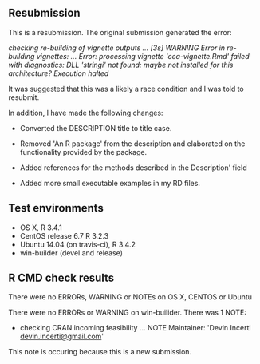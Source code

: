 ## Resubmission
This is a resubmission. The original submission generated the error:

*checking re-building of vignette outputs ... [3s] WARNING
Error in re-building vignettes:
  ...
Error: processing vignette 'cea-vignette.Rmd' failed with diagnostics:
DLL 'stringi' not found: maybe not installed for this architecture?
Execution halted*

It was suggested that this was a likely a race condition and I was told to resubmit. 

In addition, I have made the following changes:

* Converted the DESCRIPTION title to title case.

* Removed 'An R package' from the description and elaborated on the functionality 
provided by the package.

* Added references for the methods described in the Description' field

* Added more small executable examples in my RD files.

## Test environments
* OS X, R 3.4.1
* CentOS release 6.7 R 3.2.3
* Ubuntu 14.04 (on travis-ci), R 3.4.2
* win-builder (devel and release)

## R CMD check results
There were no ERRORs, WARNING or NOTEs on OS X, CENTOS or Ubuntu

There were no ERRORs or WARNING on win-builider. There was 1 NOTE:

* checking CRAN incoming feasibility ... NOTE
Maintainer: 'Devin Incerti <devin.incerti@gmail.com>'

This note is occuring because this is a new submission.

